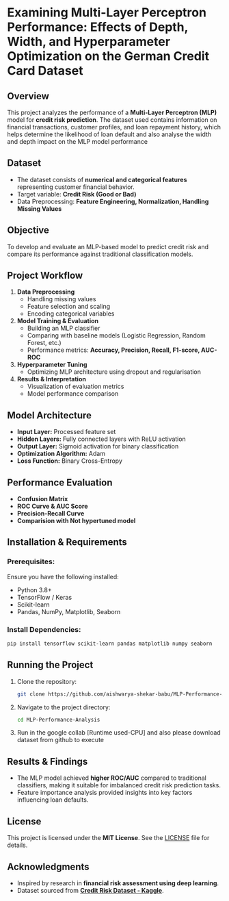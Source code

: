 # Examining Multi-Layer Perceptron Performance: Effects of Depth, Width, and Hyperparameter Optimization on the German Credit Card Dataset

## Overview
This project analyzes the performance of a **Multi-Layer Perceptron (MLP)** model for **credit risk prediction**. The dataset used contains information on financial transactions, customer profiles, and loan repayment history, which helps determine the likelihood of loan default and also analyse the width and depth impact on the MLP model performance

## Dataset
- The dataset consists of **numerical and categorical features** representing customer financial behavior.
- Target variable: **Credit Risk (Good or Bad)**
- Data Preprocessing: **Feature Engineering, Normalization, Handling Missing Values**

## Objective
To develop and evaluate an MLP-based model to predict credit risk and compare its performance against traditional classification models.

## Project Workflow
1. **Data Preprocessing**
   - Handling missing values
   - Feature selection and scaling
   - Encoding categorical variables
2. **Model Training & Evaluation**
   - Building an MLP classifier
   - Comparing with baseline models (Logistic Regression, Random Forest, etc.)
   - Performance metrics: **Accuracy, Precision, Recall, F1-score, AUC-ROC**
3. **Hyperparameter Tuning**
   - Optimizing MLP architecture using dropout and regularisation 
4. **Results & Interpretation**
   - Visualization of evaluation metrics
   - Model performance comparison

## Model Architecture
- **Input Layer:** Processed feature set
- **Hidden Layers:** Fully connected layers with ReLU activation
- **Output Layer:** Sigmoid activation for binary classification
- **Optimization Algorithm:** Adam
- **Loss Function:** Binary Cross-Entropy

## Performance Evaluation
- **Confusion Matrix**
- **ROC Curve & AUC Score**
- **Precision-Recall Curve**
- **Comparision with Not hypertuned model**

## Installation & Requirements
### Prerequisites:
Ensure you have the following installed:
- Python 3.8+
- TensorFlow / Keras
- Scikit-learn
- Pandas, NumPy, Matplotlib, Seaborn

### Install Dependencies:
```bash
pip install tensorflow scikit-learn pandas matplotlib numpy seaborn
```

## Running the Project
1. Clone the repository:
   ```bash
   git clone https://github.com/aishwarya-shekar-babu/MLP-Performance-Analysis.git
   ```
2. Navigate to the project directory:
   ```bash
   cd MLP-Performance-Analysis
   ```
3. Run in the google collab [Runtime used-CPU]  and also please download dataset from github to execute

## Results & Findings
- The MLP model achieved **higher ROC/AUC** compared to traditional classifiers, making it suitable for imbalanced credit risk prediction tasks.
- Feature importance analysis provided insights into key factors influencing loan defaults.

## License
This project is licensed under the **MIT License**. See the [LICENSE](LICENSE) file for details.

## Acknowledgments
- Inspired by research in **financial risk assessment using deep learning**.
- Dataset sourced from **[Credit Risk Dataset - Kaggle]([https://www.kaggle.com/datasets](https://www.kaggle.com/datasets/kabure/german-credit-data-with-risk/data))**.

